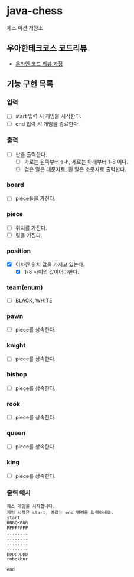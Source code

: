 # java-chess

체스 미션 저장소

## 우아한테크코스 코드리뷰

- [온라인 코드 리뷰 과정](https://github.com/woowacourse/woowacourse-docs/blob/master/maincourse/README.md)

## 기능 구현 목록

### 입력
- [ ] start 입력 시 게임을 시작한다.
- [ ] end 입력 시 게임을 종료한다.

### 출력
- [ ] 판을 출력한다.
    - [ ] 가로는 왼쪽부터 a-h, 세로는 아래부터 1-8 이다.
    - [ ] 검은 말은 대문자로, 흰 말은 소문자로 출력한다.

### board
- [ ] piece들을 가진다.


### piece
- [ ] 위치를 가진다.
- [ ] 팀을 가진다.

### position
- [x] 이차원 위치 값을 가지고 있는다.
  - [x] 1-8 사이의 값이어야한다.

### team(enum)
- [ ] BLACK, WHITE

### pawn
- [ ] piece를 상속한다.

### knight
- [ ] piece를 상속한다.

### bishop
- [ ] piece를 상속한다.

### rook
- [ ] piece를 상속한다.

### queen
- [ ] piece를 상속한다.

### king
- [ ] piece를 상속한다.


### 출력 예시

```
체스 게임을 시작합니다.
게임 시작은 start, 종료는 end 명령을 입력하세요.
start
RNBQKBNR
PPPPPPPP
........
........
........
........
pppppppp
rnbqkbnr

end
```
